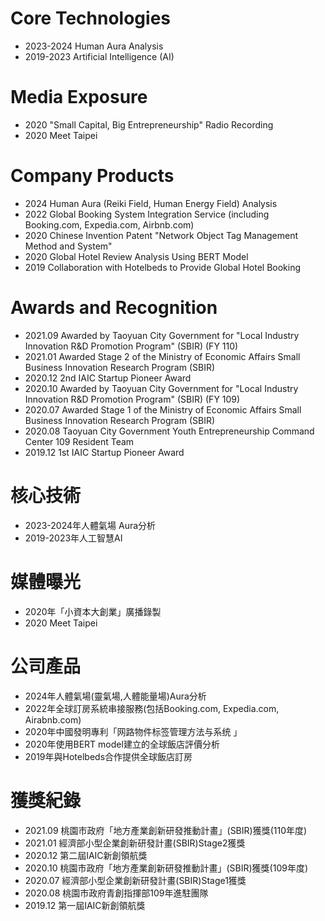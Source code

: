 
# Core Technologies
* 2023-2024 Human Aura Analysis
* 2019-2023 Artificial Intelligence (AI)

# Media Exposure
* 2020 "Small Capital, Big Entrepreneurship" Radio Recording
* 2020 Meet Taipei

# Company Products
* 2024 Human Aura (Reiki Field, Human Energy Field) Analysis
* 2022 Global Booking System Integration Service (including Booking.com, Expedia.com, Airbnb.com)
* 2020 Chinese Invention Patent "Network Object Tag Management Method and System"
* 2020 Global Hotel Review Analysis Using BERT Model
* 2019 Collaboration with Hotelbeds to Provide Global Hotel Booking

# Awards and Recognition
* 2021.09 Awarded by Taoyuan City Government for "Local Industry Innovation R&D Promotion Program" (SBIR) (FY 110)
* 2021.01 Awarded Stage 2 of the Ministry of Economic Affairs Small Business Innovation Research Program (SBIR)
* 2020.12 2nd IAIC Startup Pioneer Award
* 2020.10 Awarded by Taoyuan City Government for "Local Industry Innovation R&D Promotion Program" (SBIR) (FY 109)
* 2020.07 Awarded Stage 1 of the Ministry of Economic Affairs Small Business Innovation Research Program (SBIR)
* 2020.08 Taoyuan City Government Youth Entrepreneurship Command Center 109 Resident Team
* 2019.12 1st IAIC Startup Pioneer Award

# 核心技術
* 2023-2024年人體氣場 Aura分析
* 2019-2023年人工智慧AI
 
# 媒體曝光
* 2020年「小資本大創業」廣播錄製
* 2020 Meet Taipei 

# 公司產品
* 2024年人體氣場(靈氣場,人體能量場)Aura分析
* 2022年全球訂房系統串接服務(包括Booking.com, Expedia.com, Airabnb.com)
* 2020年中國發明專利「网路物件标签管理方法与系统 」
* 2020年使用BERT model建立的全球飯店評價分析
* 2019年與Hotelbeds合作提供全球飯店訂房
 
# 獲獎紀錄
* 2021.09 桃園市政府「地方產業創新研發推動計畫」(SBIR)獲獎(110年度)
* 2021.01 經濟部小型企業創新研發計畫(SBIR)Stage2獲獎
* 2020.12 第二屆IAIC新創領航獎
* 2020.10 桃園市政府「地方產業創新研發推動計畫」(SBIR)獲獎(109年度)
* 2020.07 經濟部小型企業創新研發計畫(SBIR)Stage1獲獎
* 2020.08 桃園市政府青創指揮部109年進駐團隊
* 2019.12 第一屆IAIC新創領航獎
